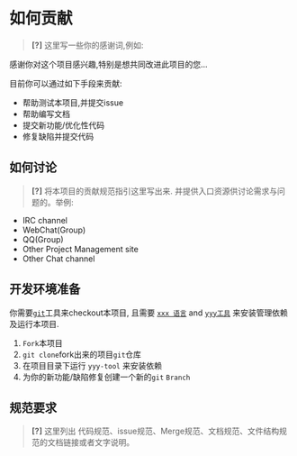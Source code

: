 如何贡献
===

> **[?]** 这里写一些你的感谢词,例如:

感谢你对这个项目感兴趣,特别是想共同改进此项目的您...

目前你可以通过如下手段来贡献:

- 帮助测试本项目,并提交issue
- 帮助编写文档
- 提交新功能/优化性代码
- 修复缺陷并提交代码

## 如何讨论
> **[?]** 将本项目的贡献规范指引这里写出来. 并提供入口资源供讨论需求与问题的。举例:

- IRC channel 
- WebChat(Group)
- QQ(Group)
- Other Project Management site
- Other Chat channel

## 开发环境准备

你需要[`git`](https://git-scm.com/)工具来checkout本项目, 且需要 [`xxx 语言`](https://xxx-lang.org/en/) and
[`yyy工具`](https://yyy-tool.com/) 来安装管理依赖及运行本项目.

1. `Fork`本项目
2. `git clone`fork出来的项目`git`仓库
3. 在项目目录下运行 `yyy-tool` 来安装依赖
4. 为你的新功能/缺陷修复创建一个新的`git` `Branch`

## 规范要求

> **[?]** 这里列出 代码规范、issue规范、Merge规范、文档规范、文件结构规范的文档链接或者文字说明。